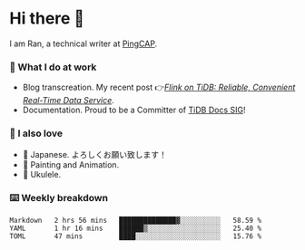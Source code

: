 # Hi there 👋

I am Ran, a technical writer at [PingCAP](https://pingcap.com/).

### 📝 What I do at work

- Blog transcreation. My recent post 👉[*Flink on TiDB: Reliable, Convenient Real-Time Data Service*](https://pingcap.com/blog/flink-on-tidb-reliable-convenient-real-time-data-service).
- Documentation. Proud to be a Committer of [TiDB Docs SIG](https://developer.tidb.io/sig/docs)!

### 🤠 I also love

- 💬 Japanese. よろしくお願い致します！ 
- 🎨 Painting and Animation. 
- 🎸 Ukulele.

### ⌨️ Weekly breakdown

<!--START_SECTION:waka-->
```text
Markdown   2 hrs 56 mins   ██████████████▓░░░░░░░░░░   58.59 % 
YAML       1 hr 16 mins    ██████▒░░░░░░░░░░░░░░░░░░   25.40 % 
TOML       47 mins         ████░░░░░░░░░░░░░░░░░░░░░   15.76 % 
```
<!--END_SECTION:waka-->

